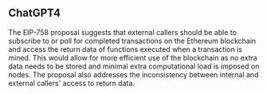 ## ChatGPT4

The EIP-758 proposal suggests that external callers should be able to subscribe to or poll for completed transactions on the Ethereum blockchain and access the return data of functions executed when a transaction is mined. This would allow for more efficient use of the blockchain as no extra data needs to be stored and minimal extra computational load is imposed on nodes. The proposal also addresses the inconsistency between internal and external callers' access to return data.
